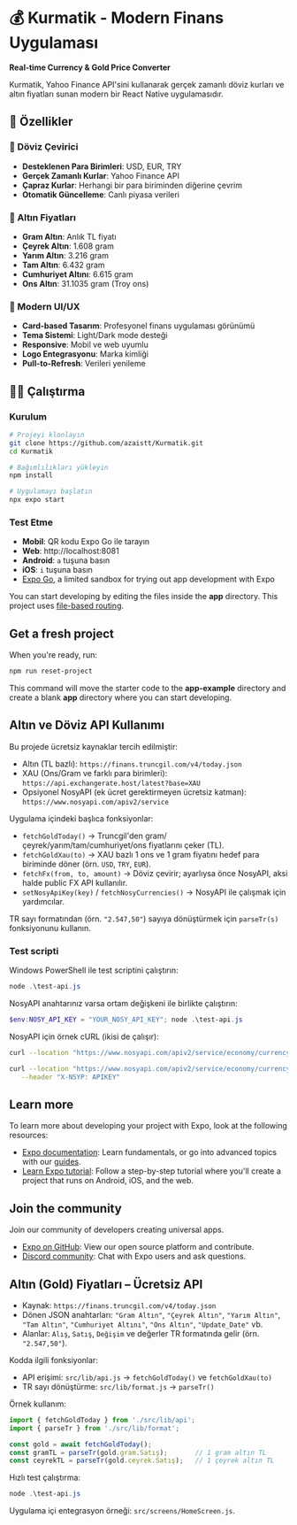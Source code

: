 # 💰 Kurmatik - Modern Finans Uygulaması

**Real-time Currency & Gold Price Converter**

Kurmatik, Yahoo Finance API'sini kullanarak gerçek zamanlı döviz kurları ve altın fiyatları sunan modern bir React Native uygulamasıdır.

## 🚀 Özellikler

### 💱 Döviz Çevirici
- **Desteklenen Para Birimleri**: USD, EUR, TRY
- **Gerçek Zamanlı Kurlar**: Yahoo Finance API
- **Çapraz Kurlar**: Herhangi bir para biriminden diğerine çevrim
- **Otomatik Güncelleme**: Canlı piyasa verileri

### 🥇 Altın Fiyatları
- **Gram Altın**: Anlık TL fiyatı
- **Çeyrek Altın**: 1.608 gram
- **Yarım Altın**: 3.216 gram  
- **Tam Altın**: 6.432 gram
- **Cumhuriyet Altını**: 6.615 gram
- **Ons Altın**: 31.1035 gram (Troy ons)

### 🎨 Modern UI/UX
- **Card-based Tasarım**: Profesyonel finans uygulaması görünümü
- **Tema Sistemi**: Light/Dark mode desteği
- **Responsive**: Mobil ve web uyumlu
- **Logo Entegrasyonu**: Marka kimliği
- **Pull-to-Refresh**: Verileri yenileme

## 🏃‍♂️ Çalıştırma

### Kurulum
```bash
# Projeyi klonlayın
git clone https://github.com/azaistt/Kurmatik.git
cd Kurmatik

# Bağımlılıkları yükleyin
npm install

# Uygulamayı başlatın
npx expo start
```

### Test Etme
- **Mobil**: QR kodu Expo Go ile tarayın
- **Web**: http://localhost:8081
- **Android**: `a` tuşuna basın
- **iOS**: `i` tuşuna basın
- [Expo Go](https://expo.dev/go), a limited sandbox for trying out app development with Expo

You can start developing by editing the files inside the **app** directory. This project uses [file-based routing](https://docs.expo.dev/router/introduction).

## Get a fresh project

When you're ready, run:

```bash
npm run reset-project
```

This command will move the starter code to the **app-example** directory and create a blank **app** directory where you can start developing.

## Altın ve Döviz API Kullanımı

Bu projede ücretsiz kaynaklar tercih edilmiştir:

- Altın (TL bazlı): `https://finans.truncgil.com/v4/today.json`
- XAU (Ons/Gram ve farklı para birimleri): `https://api.exchangerate.host/latest?base=XAU`
- Opsiyonel NosyAPI (ek ücret gerektirmeyen ücretsiz katman): `https://www.nosyapi.com/apiv2/service`

Uygulama içindeki başlıca fonksiyonlar:

- `fetchGoldToday()` → Truncgil'den gram/çeyrek/yarım/tam/cumhuriyet/ons fiyatlarını çeker (TL).
- `fetchGoldXau(to)` → XAU bazlı 1 ons ve 1 gram fiyatını hedef para biriminde döner (örn. `USD`, `TRY`, `EUR`).
- `fetchFx(from, to, amount)` → Döviz çevirir; ayarlıysa önce NosyAPI, aksi halde public FX API kullanılır.
- `setNosyApiKey(key)` / `fetchNosyCurrencies()` → NosyAPI ile çalışmak için yardımcılar.

TR sayı formatından (örn. `"2.547,50"`) sayıya dönüştürmek için `parseTr(s)` fonksiyonunu kullanın.

### Test scripti

Windows PowerShell ile test scriptini çalıştırın:

```powershell
node .\test-api.js
```

NosyAPI anahtarınız varsa ortam değişkeni ile birlikte çalıştırın:

```powershell
$env:NOSY_API_KEY = "YOUR_NOSY_API_KEY"; node .\test-api.js
```

NosyAPI için örnek cURL (ikisi de çalışır):

```bash
curl --location "https://www.nosyapi.com/apiv2/service/economy/currency/list?apiKey=APIKEY"

curl --location "https://www.nosyapi.com/apiv2/service/economy/currency/list" \
   --header "X-NSYP: APIKEY"
```

## Learn more

To learn more about developing your project with Expo, look at the following resources:

- [Expo documentation](https://docs.expo.dev/): Learn fundamentals, or go into advanced topics with our [guides](https://docs.expo.dev/guides).
- [Learn Expo tutorial](https://docs.expo.dev/tutorial/introduction/): Follow a step-by-step tutorial where you'll create a project that runs on Android, iOS, and the web.

## Join the community

Join our community of developers creating universal apps.

- [Expo on GitHub](https://github.com/expo/expo): View our open source platform and contribute.
- [Discord community](https://chat.expo.dev): Chat with Expo users and ask questions.

## Altın (Gold) Fiyatları – Ücretsiz API

- Kaynak: `https://finans.truncgil.com/v4/today.json`
- Dönen JSON anahtarları: `"Gram Altın"`, `"Çeyrek Altın"`, `"Yarım Altın"`, `"Tam Altın"`, `"Cumhuriyet Altını"`, `"Ons Altın"`, `"Update_Date"` vb.
- Alanlar: `Alış`, `Satış`, `Değişim` ve değerler TR formatında gelir (örn. `"2.547,50"`).

Kodda ilgili fonksiyonlar:

- API erişimi: `src/lib/api.js` → `fetchGoldToday()` ve `fetchGoldXau(to)`
- TR sayı dönüştürme: `src/lib/format.js` → `parseTr()`

Örnek kullanım:

```js
import { fetchGoldToday } from './src/lib/api';
import { parseTr } from './src/lib/format';

const gold = await fetchGoldToday();
const gramTL = parseTr(gold.gram.Satış);       // 1 gram altın TL
const ceyrekTL = parseTr(gold.ceyrek.Satış);   // 1 çeyrek altın TL
```

Hızlı test çalıştırma:

```powershell
node .\test-api.js
```

Uygulama içi entegrasyon örneği: `src/screens/HomeScreen.js`.

